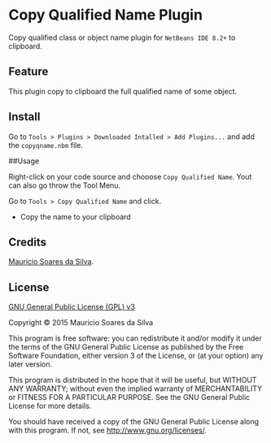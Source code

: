 # Copy Qualified Name Plugin

Copy qualified class or object name plugin for `NetBeans IDE 8.2+` to clipboard.

## Feature

This plugin copy to clipboard the full qualified name of some object.

## Install

Go to `Tools > Plugins > Downloaded Intalled > Add Plugins...` and add the `copyqname.nbm` file.

##Usage

Right-click on your code source and chooose `Copy Qualified Name`. Yout can also go throw the Tool Menu.

Go to `Tools > Copy Qualified Name` and click.

- Copy the name to your clipboard

## Credits
[Mauricio Soares da Silva](mailto:maumss.git@gmail.com).

## License

[GNU General Public License (GPL) v3](http://www.gnu.org/licenses/)

Copyright &copy; 2015 Mauricio Soares da Silva

This program is free software: you can redistribute it and/or modify it under the terms of the GNU General Public License as published by the Free Software Foundation, either version 3 of the License, or (at your option) any later version.

This program is distributed in the hope that it will be useful, but WITHOUT ANY WARRANTY; without even the implied warranty of MERCHANTABILITY or FITNESS FOR A PARTICULAR PURPOSE.  See the GNU General Public License for more details.

You should have received a copy of the GNU General Public License along with this program.  If not, see <http://www.gnu.org/licenses/>.

